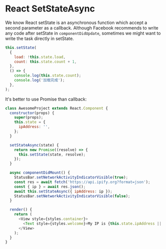 # React SetStateAsync

We know React setState is an asynchronous function which accept a second parameter as a callback. Although Facebook recommends to write any code after setState in `componentDidUpdate`, sometimes we might want to write the task directly in setState.

```javascript
this.setState(
  {
    load: !this.state.load,
    count: this.state.count + 1,
  },
  () => {
    console.log(this.state.count);
    console.log('加载完成');
  },
);
```

It's better to use Promise than callback:

```javascript
class AwesomeProject extends React.Component {
  constructor(props) {
    super(props);
    this.state = {
      ipAddress: '',
    };
  }

  setStateAsync(state) {
    return new Promise((resolve) => {
      this.setState(state, resolve);
    });
  }

  async componentDidMount() {
    StatusBar.setNetworkActivityIndicatorVisible(true);
    const res = await fetch('https://api.ipify.org?format=json');
    const { ip } = await res.json();
    await this.setStateAsync({ ipAddress: ip });
    StatusBar.setNetworkActivityIndicatorVisible(false);
  }

  render() {
    return (
      <View style={styles.container}>
        <Text style={styles.welcome}>My IP is {this.state.ipAddress || 'Unknown'}</Text>
      </View>
    );
  }
}
```
